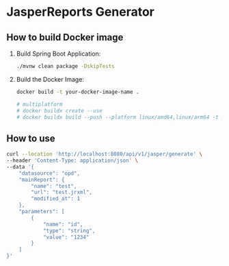 # JasperReports Generator

## How to build Docker image

1. Build Spring Boot Application:

    ```bash
    ./mvnw clean package -DskipTests
    ```

2. Build the Docker Image:

    ```bash
    docker build -t your-docker-image-name .
   
    # multiplatform
    # docker buildx create --use 
    # docker buildx build --push --platform linux/amd64,linux/arm64 -t your-docker-image-name:latest .
    ```

## How to use

```bash
curl --location 'http://localhost:8080/api/v1/jasper/generate' \
--header 'Content-Type: application/json' \
--data '{
    "datasource": "opd",
    "mainReport": {
        "name": "test",
        "url": "test.jrxml",
        "modified_at": 1
    },
    "parameters": [
        {
            "name": "id",
            "type": "string",
            "value": "1234"
        }
    ]
}'
```

